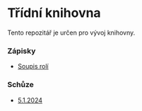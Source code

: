 # Třídní knihovna

Tento repozitář je určen pro vývoj knihovny.

### Zápisky
- [Soupis rolí](./zápisky/role.md)
### Schůze
- [5.1.2024](./zapisky-meeting/5.1.2024.md)
